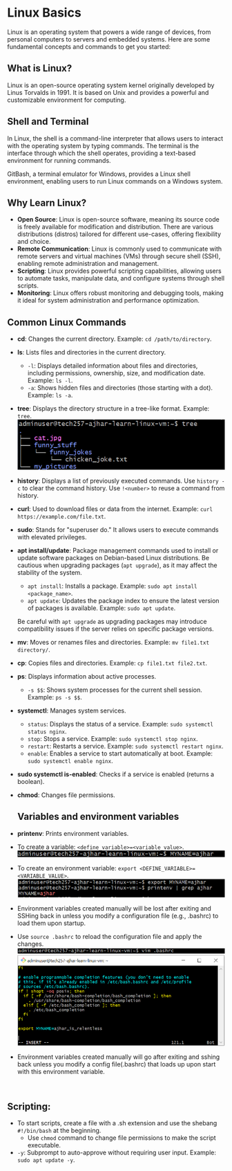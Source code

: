 # Linux Basics

Linux is an operating system that powers a wide range of devices, from personal computers to servers and embedded systems. Here are some fundamental concepts and commands to get you started:

## What is Linux?

Linux is an open-source operating system kernel originally developed by Linus Torvalds in 1991. It is based on Unix and provides a powerful and customizable environment for computing.

## Shell and Terminal

In Linux, the shell is a command-line interpreter that allows users to interact with the operating system by typing commands. The terminal is the interface through which the shell operates, providing a text-based environment for running commands.

GitBash, a terminal emulator for Windows, provides a Linux shell environment, enabling users to run Linux commands on a Windows system.

## Why Learn Linux?

- **Open Source**: Linux is open-source software, meaning its source code is freely available for modification and distribution. There are various distributions (distros) tailored for different use-cases, offering flexibility and choice.
- **Remote Communication**: Linux is commonly used to communicate with remote servers and virtual machines (VMs) through secure shell (SSH), enabling remote administration and management.
- **Scripting**: Linux provides powerful scripting capabilities, allowing users to automate tasks, manipulate data, and configure systems through shell scripts.
- **Monitoring**: Linux offers robust monitoring and debugging tools, making it ideal for system administration and performance optimization.

## Common Linux Commands

- **cd**: Changes the current directory. Example: `cd /path/to/directory`.
- **ls**: Lists files and directories in the current directory.
  - `-l`: Displays detailed information about files and directories, including permissions, ownership, size, and modification date. Example: `ls -l`.
  - `-a`: Shows hidden files and directories (those starting with a dot). Example: `ls -a`.
- **tree**: Displays the directory structure in a tree-like format. Example: `tree`.
![alt text](image.png)
- **history**: Displays a list of previously executed commands. Use `history -c` to clear the command history. Use `!<number>` to reuse a command from history.
- **curl**: Used to download files or data from the internet. Example: `curl https://example.com/file.txt`.
- **sudo**: Stands for "superuser do." It allows users to execute commands with elevated privileges.
- **apt install/update**: Package management commands used to install or update software packages on Debian-based Linux distributions. Be cautious when upgrading packages (`apt upgrade`), as it may affect the stability of the system.

   - `apt install`: Installs a package. Example: `sudo apt install <package_name>`.
   - `apt update`: Updates the package index to ensure the latest version of packages is available. Example: `sudo apt update`.

   Be careful with `apt upgrade` as upgrading packages may introduce compatibility issues if the server relies on specific package versions.
- **mv**: Moves or renames files and directories. Example: `mv file1.txt directory/`.
- **cp**: Copies files and directories. Example: `cp file1.txt file2.txt`.


- **ps**: Displays information about active processes.
   - `-s $$`: Shows system processes for the current shell session. Example: `ps -s $$`.

- **systemctl**: Manages system services.
   - `status`: Displays the status of a service. Example: `sudo systemctl status nginx`.
   - `stop`: Stops a service. Example: `sudo systemctl stop nginx`.
   - `restart`: Restarts a service. Example: `sudo systemctl restart nginx`.
   - `enable`: Enables a service to start automatically at boot. Example: `sudo systemctl enable nginx`.

- **sudo systemctl is-enabled**: Checks if a service is enabled (returns a boolean).

- **chmod**: Changes file permissions.
  
  ## Variables and environment variables
- **printenv**: Prints environment variables.
- To create a variable: `<define_variable>=<variable_value>`.
  ![alt text](image-6.png)
- To create an environment variable: `export <DEFINE_VARIABLE>=<VARIABLE_VALUE>`. 
  ![alt text](image-5.png) 
- Environment variables created manually will be lost after exiting and SSHing back in unless you modify a configuration file (e.g., .bashrc) to load them upon startup.
- Use `source .bashrc` to reload the configuration file and apply the changes.
![alt text](image-4.png)
![alt text](image-3.png)
- Environment variables created manually will go after exiting and sshing back unless you modify a config file(.bashrc) that loads up upon start with this environment variable.
<br>

## Scripting:

- To start scripts, create a file with a .sh extension and use the shebang `#!/bin/bash` at the beginning.
  - Use `chmod` command to change file permissions to make the script executable.
- `-y`: Subprompt to auto-approve without requiring user input. Example: `sudo apt update -y`.
